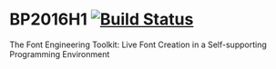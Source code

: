 # BP2016H1 [![Build Status](https://travis-ci.org/HPI-SWA-Lab/BP2016H1.svg?branch=master)](https://travis-ci.org/HPI-SWA-Lab/BP2016H1)
The Font Engineering Toolkit: Live Font Creation in a Self-supporting Programming Environment
